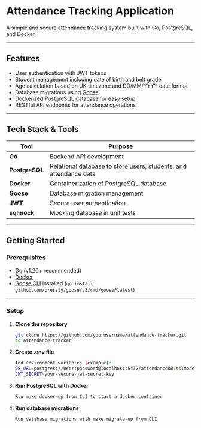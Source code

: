 # Attendance Tracking Application

A simple and secure attendance tracking system built with Go, PostgreSQL, and Docker.

---

## Features

- User authentication with JWT tokens  
- Student management including date of birth and belt grade  
- Age calculation based on UK timezone and DD/MM/YYYY date format  
- Database migrations using [Goose](https://github.com/pressly/goose)  
- Dockerized PostgreSQL database for easy setup  
- RESTful API endpoints for attendance operations  

---

## Tech Stack & Tools

| Tool            | Purpose                                  |
|-----------------|------------------------------------------|
| **Go**          | Backend API development                   |
| **PostgreSQL**  | Relational database to store users, students, and attendance data |
| **Docker**      | Containerization of PostgreSQL database  |
| **Goose**       | Database migration management             |
| **JWT**         | Secure user authentication                 |
| **sqlmock**     | Mocking database in unit tests             |

---

## Getting Started

### Prerequisites

- [Go](https://golang.org/doc/install) (v1.20+ recommended)  
- [Docker](https://docs.docker.com/get-docker/)  
- [Goose CLI](https://github.com/pressly/goose) installed (`go install github.com/pressly/goose/v3/cmd/goose@latest`)

---

### Setup

1. **Clone the repository**
   ```bash
   git clone https://github.com/yourusername/attendance-tracker.git
   cd attendance-tracker
2. **Create .env file**
   ```bash
   Add environment variables (example):
   DB_URL=postgres://user:password@localhost:5432/attendanceDB?sslmode=disable
   JWT_SECRET=your-secure-jwt-secret-key
3. **Run PostgreSQL with Docker**
   ```bash
   Run make docker-up from CLI to start a docker container
4. **Run database migrations**
   ```bash
   Run database migrations with make migrate-up from CLI
